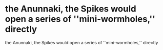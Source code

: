 # the Anunnaki, the Spikes would open a series of ''mini-wormholes,'' directly

the Anunnaki, the Spikes would open a series of ''mini-wormholes,'' directly